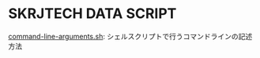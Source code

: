 # SKRJTECH DATA SCRIPT
[command-line-arguments.sh](shellscriptsamples/scripts/command-line-arguments.sh): シェルスクリプトで行うコマンドラインの記述方法